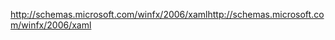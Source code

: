 <span data-ttu-id="2fd0a-101">http://schemas.microsoft.com/winfx/2006/xaml</span><span class="sxs-lookup"><span data-stu-id="2fd0a-101">http://schemas.microsoft.com/winfx/2006/xaml</span></span>